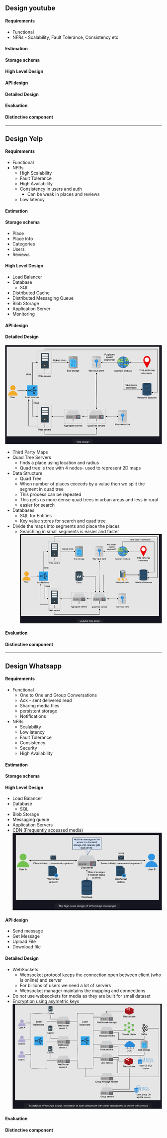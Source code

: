 ## Design youtube
#### Requirements
- Functional
- NFRs - Scalability, Fault Tolerance, Consistency etc
#### Estimation
#### Storage schema
#### High Level Design
#### API design
#### Detailed Design
#### Evaluation
#### Distinctive component

---

## Design Yelp
#### Requirements
- Functional
- NFRs
  - High Scalability
  - Fault Tolerance
  - High Availability
  - Consistency in users and auth
    - Can be weak in places and reviews
  - Low latency
#### Estimation
#### Storage schema
- Place
- Place Info
- Categories
- Users
- Reviews
#### High Level Design
- Load Balancer
- Database 
  - SQL
- Distributed Cache
- Distributed Messaging Queue
- Blob Storage
- Application Server
- Monitoring
#### API design
#### Detailed Design
![yelpHLD.png](./resources/yelpHLD.png)
- Third Party Maps
- Quad Tree Servers
  - finds a place using location and radius
  - Quad tree is tree with 4 nodes- used to represent 2D maps
- Data Structure
  - Quad Tree
  - When number of places exceeds by a value then we split the segment in quad tree
  - This process can be repeated
  - This gets us more dense quad trees in urban areas and less in rural
  - easier for search
- Databases
  - SQL for Entities
  - Key value stores for search and quad tree
- Divide the maps into segments and place the places
  - Searching in small segments is easier and faster
![yelpHLD.png](./resources/yelpLLD.png)
#### Evaluation
#### Distinctive component

---

## Design Whatsapp
#### Requirements
- Functional
  - One to One and Group Conversations
  - Ack - sent delivered read
  - Sharing media files
  - persistent storage
  - Notifications
- NFRs
  - Scalability
  - Low latency
  - Fault Tolerance
  - Consistency
  - Security
  - High Availability
#### Estimation
#### Storage schema
#### High Level Design
- Load Balancer
- Database
  - SQL
- Blob Storage
- Messaging queue
- Application Servers
- CDN (Frequently accessed media)
![whatsappHLD.png](resources/whatsappHLD.png)
#### API design
- Send message
- Get Message
- Upload File
- Download  file
#### Detailed Design
- WebSockets
  - Websocket protocol keeps the connection open between client (who is online) and server
  - For billions of users we need a lot of servers
  - Websocket manager maintains the mapping and connections
- Do not use websockets for media as they are built for small dataset
- Encryption using asymetric keys
![whatsAppLLD.png](resources/whatsAppLLD.png)
#### Evaluation
#### Distinctive component